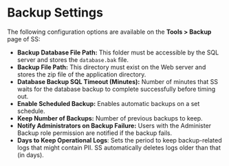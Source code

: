[title]: # (Backup Settings)
[tags]: # (Backup Settings)
[priority]: # (1000)

# Backup Settings

The following configuration options are available on the **Tools \> Backup** page of SS:

- **Backup Database File Path:** This folder must be accessible by the SQL server and stores the `database.bak` file.
- **Backup File Path:** This directory must exist on the Web server and stores the zip file of the application directory.
- **Database Backup SQL Timeout (Minutes):** Number of minutes that SS waits for the database backup to complete successfully before timing out.
- **Enable Scheduled Backup:** Enables automatic backups on a set schedule.
- **Keep Number of Backups:** Number of previous backups to keep.
- **Notify Administrators on Backup Failure:** Users with the Administer Backup role permission are notified if the backup fails.
- **Days to Keep Operational Logs**: Sets the period to keep backup-related logs that might contain PII. SS automatically deletes logs older than that (in days).

